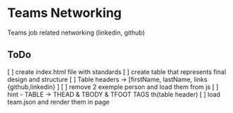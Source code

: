 # Teams Networking

Teams job related networking (linkedin, github)

## ToDo

[ ] create index.html file with standards
[ ] create table that represents final design and structure
[ ] Table headers -> [firstName, lastName, links {github,linkedin} ]
[ ] remove 2 exemple person and load them from js
[ ] hint - TABLE -> THEAD & TBODY & TFOOT TAGS th(table header) 
[ ] load team.json and render them in page
